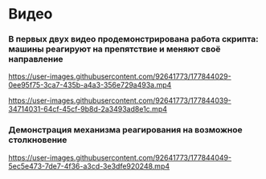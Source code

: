 # Видео

### В первых двух видео продемонстрирована работа скрипта: машины реагируют на препятствие и меняют своё направление
https://user-images.githubusercontent.com/92641773/177844029-0ee95f75-3ca7-435b-a4a3-356e729a493a.mp4



https://user-images.githubusercontent.com/92641773/177844039-34714031-64cf-45cf-9b8d-2a3493ad8e1c.mp4


### Демонстрация механизма реагирования на возможное столкновение
https://user-images.githubusercontent.com/92641773/177844049-5ec5e473-7de7-4f36-a3cd-3e3dfe920248.mp4
